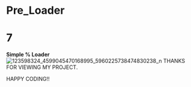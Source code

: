# Pre_Loader
# 7

**Simple % Loader**
![123598324_4599045470168995_5960225738474830238_n](https://user-images.githubusercontent.com/69636277/98120908-95334f80-1ed4-11eb-9a62-a1970e2dace1.png)
THANKS FOR VIEWING MY PROJECT.

HAPPY CODING!!
